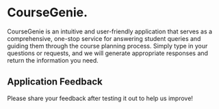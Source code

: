 # CourseGenie.
CourseGenie is an intuitive and user-friendly application that serves as a comprehensive, one-stop service for answering student queries and guiding them through the course planning process. Simply type in your questions or requests, and we will generate appropriate responses and return the information you need. 

## Application Feedback
Please share your feedback after testing it out to help us improve!
